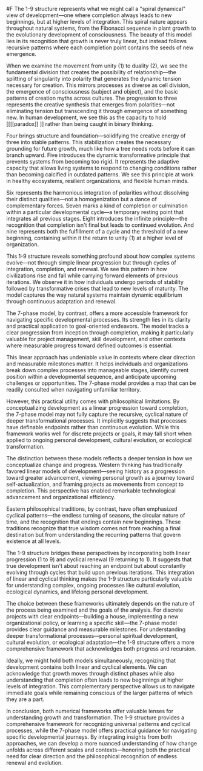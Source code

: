   #F The 1-9 structure represents what we might call a "spiral dynamical" view of development—one where completion always leads to new beginnings, but at higher levels of integration. This spiral nature appears throughout natural systems, from the Fibonacci sequence in plant growth to the evolutionary development of consciousness. The beauty of this model lies in its recognition that growth is never truly linear, but instead follows recursive patterns where each completion point contains the seeds of new emergence.

When we examine the movement from unity (1) to duality (2), we see the fundamental division that creates the possibility of relationship—the splitting of singularity into polarity that generates the dynamic tension necessary for creation. This mirrors processes as diverse as cell division, the emergence of consciousness (subject and object), and the basic patterns of creation myths across cultures. The progression to three represents the creative synthesis that emerges from polarities—not eliminating tension but transcending it through emergence of something new. In human development, we see this as the capacity to hold [[[[paradox]] ]] rather than being caught in binary thinking.

Four brings structure and foundation—solidifying the creative energy of three into stable patterns. This stabilization creates the necessary grounding for future growth, much like how a tree needs roots before it can branch upward. Five introduces the dynamic transformative principle that prevents systems from becoming too rigid. It represents the adaptive capacity that allows living systems to respond to changing conditions rather than becoming calcified in outdated patterns. We see this principle at work in healthy ecosystems, resilient organizations, and flexible human minds.

Six represents the harmonious integration of polarities without dissolving their distinct qualities—not a homogenization but a dance of complementary forces. Seven marks a kind of completion or culmination within a particular developmental cycle—a temporary resting point that integrates all previous stages. Eight introduces the infinite principle—the recognition that completion isn't final but leads to continued evolution. And nine represents both the fulfillment of a cycle and the threshold of a new beginning, containing within it the return to unity (1) at a higher level of organization.

This 1-9 structure reveals something profound about how complex systems evolve—not through simple linear progression but through cycles of integration, completion, and renewal. We see this pattern in how civilizations rise and fall while carrying forward elements of previous iterations. We observe it in how individuals undergo periods of stability followed by transformative crises that lead to new levels of maturity. The model captures the way natural systems maintain dynamic equilibrium through continuous adaptation and renewal.

The 7-phase model, by contrast, offers a more accessible framework for navigating specific developmental processes. Its strength lies in its clarity and practical application to goal-oriented endeavors. The model tracks a clear progression from inception through completion, making it particularly valuable for project management, skill development, and other contexts where measurable progress toward defined outcomes is essential.

This linear approach has undeniable value in contexts where clear direction and measurable milestones matter. It helps individuals and organizations break down complex processes into manageable stages, identify current position within a developmental sequence, and anticipate upcoming challenges or opportunities. The 7-phase model provides a map that can be readily consulted when navigating unfamiliar territory.

However, this practical utility comes with philosophical limitations. By conceptualizing development as a linear progression toward completion, the 7-phase model may not fully capture the recursive, cyclical nature of deeper transformational processes. It implicitly suggests that processes have definable endpoints rather than continuous evolution. While this framework works well for discrete projects or goals, it may fall short when applied to ongoing personal development, cultural evolution, or ecological transformation.

The distinction between these models reflects a deeper tension in how we conceptualize change and progress. Western thinking has traditionally favored linear models of development—seeing history as a progression toward greater advancement, viewing personal growth as a journey toward self-actualization, and framing projects as movements from concept to completion. This perspective has enabled remarkable technological advancement and organizational efficiency.

Eastern philosophical traditions, by contrast, have often emphasized cyclical patterns—the endless turning of seasons, the circular nature of time, and the recognition that endings contain new beginnings. These traditions recognize that true wisdom comes not from reaching a final destination but from understanding the recurring patterns that govern existence at all levels.

The 1-9 structure bridges these perspectives by incorporating both linear progression (1 to 9) and cyclical renewal (9 returning to 1). It suggests that true development isn't about reaching an endpoint but about constantly evolving through cycles that build upon previous iterations. This integration of linear and cyclical thinking makes the 1-9 structure particularly valuable for understanding complex, ongoing processes like cultural evolution, ecological dynamics, and lifelong personal development.

The choice between these frameworks ultimately depends on the nature of the process being examined and the goals of the analysis. For discrete projects with clear endpoints—building a house, implementing a new organizational policy, or learning a specific skill—the 7-phase model provides clear guidance and measurable milestones. For understanding deeper transformational processes—personal spiritual development, cultural evolution, or ecological adaptation—the 1-9 structure offers a more comprehensive framework that acknowledges both progress and recursion.

Ideally, we might hold both models simultaneously, recognizing that development contains both linear and cyclical elements. We can acknowledge that growth moves through distinct phases while also understanding that completion often leads to new beginnings at higher levels of integration. This complementary perspective allows us to navigate immediate goals while remaining conscious of the larger patterns of which they are a part.

In conclusion, both numerical frameworks offer valuable lenses for understanding growth and transformation. The 1-9 structure provides a comprehensive framework for recognizing universal patterns and cyclical processes, while the 7-phase model offers practical guidance for navigating specific developmental journeys. By integrating insights from both approaches, we can develop a more nuanced understanding of how change unfolds across different scales and contexts—honoring both the practical need for clear direction and the philosophical recognition of endless renewal and evolution.